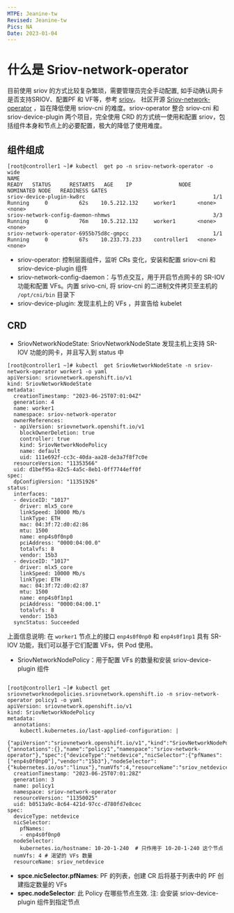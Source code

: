 ```yaml
---
MTPE: Jeanine-tw
Revised: Jeanine-tw
Pics: NA
Date: 2023-01-04
---
```


# 什么是 Sriov-network-operator

目前使用 sriov 的方式比较复杂繁琐，需要管理员完全手动配置,  如手动确认网卡是否支持SRIOV、配置PF 和 VF等，参考 [sriov](../multus-underlay/sriov.md)。 社区开源 [Sriov-network-operator](https://github.com/k8snetworkplumbingwg/sriov-network-operator) ，旨在降低使用 sriov-cni 的难度。sriov-operator 整合 sriov-cni 和 sriov-device-plugin 两个项目，完全使用 CRD 的方式统一使用和配置 sriov，包括组件本身和节点上的必要配置，极大的降低了使用难度。

## 组件组成

```shell
[root@controller1 ~]# kubectl  get po -n sriov-network-operator -o wide
NAME                                                              READY   STATUS      RESTARTS   AGE    IP               NODE          NOMINATED NODE   READINESS GATES
sriov-device-plugin-kw8rc                                         1/1     Running     0          62s    10.5.212.132     worker1       <none>           <none>
sriov-network-config-daemon-nhmws                                 3/3     Running     0          76m    10.5.212.132     worker1       <none>           <none>
sriov-network-operator-6955b75d8c-gmpcc                           1/1     Running     0          67s    10.233.73.233    controller1   <none>           <none>
```

- sriov-operator: 控制层面组件，监听 CRs 变化，安装和配置 sriov-cni 和 sriov-device-plugin 组件
- sriov-network-config-daemon：与节点交互，用于开启节点网卡的 SR-IOV 功能和配置 VFs。内置 srivo-cni, 将 sriov-cni 的二进制文件拷贝至主机的 `/opt/cni/bin` 目录下
- sriov-device-plugin: 发现主机上的 VFs ，并宣告给 kubelet

## CRD

- SriovNetworkNodeState: SriovNetworkNodeState 发现主机上支持 SR-IOV 功能的网卡，并且写入到 status 中

```shell
[root@controller1 ~]# kubectl  get SriovNetworkNodeState -n sriov-network-operator worker1 -o yaml
apiVersion: sriovnetwork.openshift.io/v1
kind: SriovNetworkNodeState
metadata:
  creationTimestamp: "2023-06-25T07:01:04Z"
  generation: 4
  name: worker1
  namespace: sriov-network-operator
  ownerReferences:
  - apiVersion: sriovnetwork.openshift.io/v1
    blockOwnerDeletion: true
    controller: true
    kind: SriovNetworkNodePolicy
    name: default
    uid: 111e692f-cc3c-40da-aa28-de3a7f8f7c0e
  resourceVersion: "11353566"
  uid: d1bef95a-82c5-4a5c-8eb1-0ff7744eff0f
spec:
  dpConfigVersion: "11351926"
status:
  interfaces:
  - deviceID: "1017"
    driver: mlx5_core
    linkSpeed: 10000 Mb/s
    linkType: ETH
    mac: 04:3f:72:d0:d2:86
    mtu: 1500
    name: enp4s0f0np0
    pciAddress: "0000:04:00.0"
    totalvfs: 8
    vendor: 15b3
  - deviceID: "1017"
    driver: mlx5_core
    linkSpeed: 10000 Mb/s
    linkType: ETH
    mac: 04:3f:72:d0:d2:87
    mtu: 1500
    name: enp4s0f1np1
    pciAddress: "0000:04:00.1"
    totalvfs: 8
    vendor: 15b3
  syncStatus: Succeeded
```

上面信息说明: 在 `worker1` 节点上的接口 `enp4s0f0np0` 和 `enp4s0f1np1` 具有 SR-IOV 功能，我们可以基于它们配置 VFs，供 Pod 使用。

- SriovNetworkNodePolicy：用于配置 VFs 的数量和安装 sriov-device-plugin 组件

```shell

[root@controller1 ~]# kubectl get sriovnetworknodepolicies.sriovnetwork.openshift.io -n sriov-network-operator policy1 -o yaml
apiVersion: sriovnetwork.openshift.io/v1
kind: SriovNetworkNodePolicy
metadata:
  annotations:
    kubectl.kubernetes.io/last-applied-configuration: |
      {"apiVersion":"sriovnetwork.openshift.io/v1","kind":"SriovNetworkNodePolicy","metadata":{"annotations":{},"name":"policy1","namespace":"sriov-network-operator"},"spec":{"deviceType":"netdevice","nicSelector":{"pfNames":["enp4s0f0np0"],"vendor":"15b3"},"nodeSelector":{"kubernetes.io/os":"linux"},"numVfs":4,"resourceName":"sriov_netdevice"}}
  creationTimestamp: "2023-06-25T07:01:28Z"
  generation: 3
  name: policy1
  namespace: sriov-network-operator
  resourceVersion: "11350025"
  uid: b0513a9c-8c64-421d-97cc-d780fd7e8cec
spec:
  deviceType: netdevice
  nicSelector:
    pfNames:
    - enp4s0f0np0
  nodeSelector:
    kubernetes.io/hostname: 10-20-1-240  # 只作用于 10-20-1-240 这个节点
  numVfs: 4 # 渴望的 VFs 数量
  resourceName: sriov_netdevice
```

- **spce.nicSelector.pfNames**: PF 的列表，创建 CR 后将基于列表中的 PF 创建指定数量的 VFs
- **spec.nodeSelector**: 此 Policy 在哪些节点生效. 注: 会安装 sriov-device-plugin 组件到指定节点
